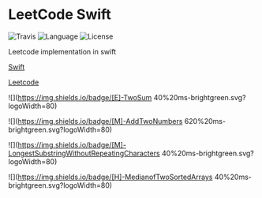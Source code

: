 # LeetCode Swift

![Travis](https://img.shields.io/travis/rust-lang/rust.svg)
![Language](https://img.shields.io/badge/language-swift%202.2-orange.svg)
![License](https://img.shields.io/badge/license-MIT-blue.svg)

Leetcode implementation in swift

[Swift](https://developer.apple.com/library/prerelease/ios/documentation/Swift/Conceptual/Swift_Programming_Language/GuidedTour.html "Swift")

[Leetcode](https://leetcode.com/ "Leetcode")

![](https://img.shields.io/badge/[E]-TwoSum 40%20ms-brightgreen.svg?logoWidth=80)
 
![](https://img.shields.io/badge/[M]-AddTwoNumbers 620%20ms-brightgreen.svg?logoWidth=80)
 
![](https://img.shields.io/badge/[M]-LongestSubstringWithoutRepeatingCharacters 40%20ms-brightgreen.svg?logoWidth=80)

![](https://img.shields.io/badge/[H]-MedianofTwoSortedArrays 40%20ms-brightgreen.svg?logoWidth=80)
